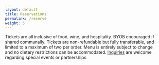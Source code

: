 ```yaml
---
layout: default
title: Reservations
permalink: /reserve
weight: 5
---
```


Tickets are all inclusive of food, wine, and hospitality. BYOB encouraged if shared communally. Tickets are non-refundable but fully transferable, and limited to a maximum of two per order. Menu is entirely subject to change and no dietary restrictions can be accommodated. [Inquiries](mailto:inquiries@pith.space) are welcome regarding special events or partnerships.
<!-- <tito-widget event="pith/supper-club"></tito-widget> -->
